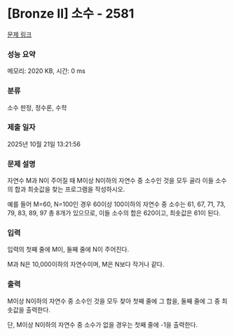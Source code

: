 # [Bronze II] 소수 - 2581 

[문제 링크](https://www.acmicpc.net/problem/2581) 

### 성능 요약

메모리: 2020 KB, 시간: 0 ms

### 분류

소수 판정, 정수론, 수학

### 제출 일자

2025년 10월 21일 13:21:56

### 문제 설명

<p style="user-select: auto !important;">자연수 M과 N이 주어질 때 M이상 N이하의 자연수 중 소수인 것을 모두 골라 이들 소수의 합과 최솟값을 찾는 프로그램을 작성하시오.</p>

<p style="user-select: auto !important;">예를 들어 M=60, N=100인 경우 60이상 100이하의 자연수 중 소수는 61, 67, 71, 73, 79, 83, 89, 97 총 8개가 있으므로, 이들 소수의 합은 620이고, 최솟값은 61이 된다.</p>

### 입력 

 <p style="user-select: auto !important;">입력의 첫째 줄에 M이, 둘째 줄에 N이 주어진다.</p>

<p style="user-select: auto !important;">M과 N은 10,000이하의 자연수이며, M은 N보다 작거나 같다.</p>

### 출력 

 <p style="user-select: auto !important;">M이상 N이하의 자연수 중 소수인 것을 모두 찾아 첫째 줄에 그 합을, 둘째 줄에 그 중 최솟값을 출력한다. </p>

<p style="user-select: auto !important;">단, M이상 N이하의 자연수 중 소수가 없을 경우는 첫째 줄에 -1을 출력한다.</p>

